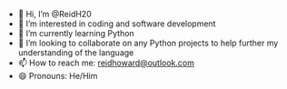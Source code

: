 - 👋 Hi, I’m @ReidH20
- 👀 I’m interested in coding and software development
- 🌱 I’m currently learning Python
- 💞️ I’m looking to collaborate on any Python projects to help further my understanding of the language
- 📫 How to reach me: reidhoward@outlook.com
- 😄 Pronouns: He/Him

<!---
ReidH20/ReidH20 is a ✨ special ✨ repository because its `README.md` (this file) appears on your GitHub profile.
You can click the Preview link to take a look at your changes.
--->
